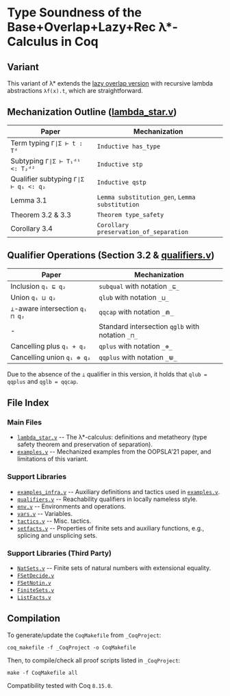 # Type Soundness of the Base+Overlap+Lazy+Rec λ*-Calculus in Coq

## Variant

This variant of λ* extends the [lazy overlap version](../lambda_star_overlap_lazy/) with recursive
lambda abstractions `λf(x).t`, which are straightforward.

## Mechanization Outline ([lambda_star.v](lambda_star.v))

| Paper | Mechanization |
|-------|---------------|
| Term typing `Γ∣Σ ⊢ t : Tᵈ` | `Inductive has_type` |
| Subtyping `Γ∣Σ ⊢ T₁ᵈ¹ <: T₂ᵈ²` | `Inductive stp` |
| Qualifier subtyping `Γ∣Σ ⊢ q₁ <: q₂` | `Inductive qstp` |
| Lemma 3.1 | `Lemma substitution_gen`, `Lemma substitution` |
| Theorem 3.2 & 3.3 | `Theorem type_safety` |
| Corollary 3.4 | `Corollary preservation_of_separation` |

## Qualifier Operations (Section 3.2 & [qualifiers.v](qualifiers.v))

| Paper | Mechanization |
|-------|---------------|
| Inclusion `q₁ ⊑ q₂` | `subqual` with notation `_⊑_` |
| Union `q₁ ⊔ q₂` | `qlub` with notation `_⊔_` |
| `⊥`-aware intersection `q₁ ⊓ q₂` | `qqcap` with notation `_⋒_` |
| - | Standard intersection `qglb` with notation `_⊓_` |
| Cancelling plus `q₁ + q₂` | `qplus` with notation `_⊕_` |
| Cancelling union `q₁ ⊕ q₂` | `qqplus` with notation `_⋓_` |

Due to the absence of the `⊥` qualifier in this version, it holds that `qlub = qqplus` and `qglb = qqcap`.

## File Index

### Main Files

* [`lambda_star.v`](lambda_star.v) -- The λ*-calculus: definitions and metatheory (type safety theorem and preservation of separation).
* [`examples.v`](examples.v) -- Mechanized examples from the OOPSLA'21 paper, and limitations of this variant.

### Support Libraries
* [`examples_infra.v`](examples_infra.v) -- Auxiliary definitions and tactics used in [`examples.v`](examples.v).
* [`qualifiers.v`](qualifiers.v) -- Reachability qualifiers in locally nameless style.
* [`env.v`](env.v) -- Environments and operations.
* [`vars.v`](vars.v) -- Variables.
* [`tactics.v`](tactics.v) -- Misc. tactics.
* [`setfacts.v`](setfacts.v) -- Properties of finite sets and auxiliary functions, e.g., splicing and unsplicing sets.
### Support Libraries (Third Party)
* [`NatSets.v`](NatSets.v) -- Finite sets of natural numbers with extensional equality.
* [`FSetDecide.v`](FSetDecide.v)
* [`FSetNotin.v`](FSetNotin.v)
* [`FiniteSets.v`](FiniteSets.v)
* [`ListFacts.v`](ListFacts.v)

## Compilation

To generate/update the `CoqMakefile` from `_CoqProject`:

`coq_makefile -f _CoqProject -o CoqMakefile`

Then, to compile/check all proof scripts listed in `_CoqProject`:

`make -f CoqMakefile all`

Compatibility tested with Coq `8.15.0`.



